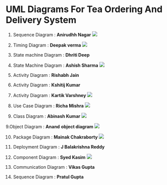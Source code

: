 # UML Diagrams For Tea Ordering And Delivery System

1. Sequence Diagram : **Anirudhh Nagar**
![](https://github.com/RichaMishra-iitd/Embedded_systems_assignments/blob/main/Diagrams/Chai_Wai_Sequence_diagram_Aniruddh_Nagar.png)


2. Timing Diagram : **Deepak verma**
![](https://github.com/RichaMishra-iitd/Embedded_systems_assignments/blob/main/Diagrams/Timing_diagram.png)

3. State machine Diagram : **Dhriti Deep**
4. State Machine Diagram : **Ashish Sharma**
![](https://github.com/RichaMishra-iitd/Embedded_systems_assignments/blob/main/Diagrams/StateDiagram.png)

4. Activity Diagram : **Rishabh Jain**
5. Activity Diagram : **Kshitij Kumar**
6. Activity Diagram : **Kartik Varshney**
![](https://github.com/RichaMishra-iitd/Embedded_systems_assignments/blob/main/Diagrams/WhatsApp%20Image%202021-09-16%20at%2014.09.16.jpeg)

7. Use Case Diagram  : **Richa Mishra**
![](https://github.com/RichaMishra-iitd/Embedded_systems_assignments/blob/main/Diagrams/Use%20Case%20Diagram_Richa_Mishra_EEY217519.jpg)

8. Class Diagram  : **Abinash Kumar**
![](https://github.com/RichaMishra-iitd/Embedded_systems_assignments/blob/main/Diagrams/class_diagram.png)

9.Object Diagram : **Anand**
**object diagram**
![](https://github.com/RichaMishra-iitd/Embedded_systems_assignments/blob/main/Diagrams/chaiwai-objdiagram.png)

10.  Package Diagram : **Mainak Chakraborty**
![](https://github.com/RichaMishra-iitd/Embedded_systems_assignments/blob/main/Diagrams/package_diagram.PNG)

11. Deployment Diagram : **J Balakrishna Reddy**

12. Component Diagram :  **Syed Kasim**
![](https://github.com/RichaMishra-iitd/Embedded_systems_assignments/blob/main/Diagrams/Syed_Kasim_component_diagram.JPG)

13. Communication Diagram : **Vikas Gupta**
14. Sequence Diagram : **Pratul Gupta**
